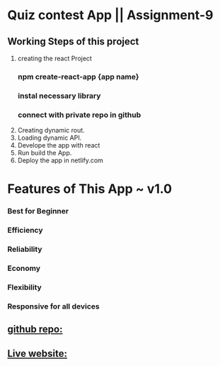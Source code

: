 # Quiz contest App || Assignment-9

## Working Steps of this project

1. creating the react Project
    ### npm create-react-app {app name}
    ### instal necessary library
    ### connect with private repo in github
2. Creating dynamic rout.
3. Loading dynamic API.
4. Develope the app with react
5. Run build the App.
6. Deploy the app in netlify.com

# Features of This App ~ **v1.0**
### Best for Beginner 
### Efficiency
### Reliability
### Economy
### Flexibility
### Responsive for all devices

## [github repo:](https://github.com/programming-hero-web-course2/b6-quiz-crackerz-UhaiMong) 

## [Live website:](https://boisterous-rabanadas-750d6a.netlify.app/)



